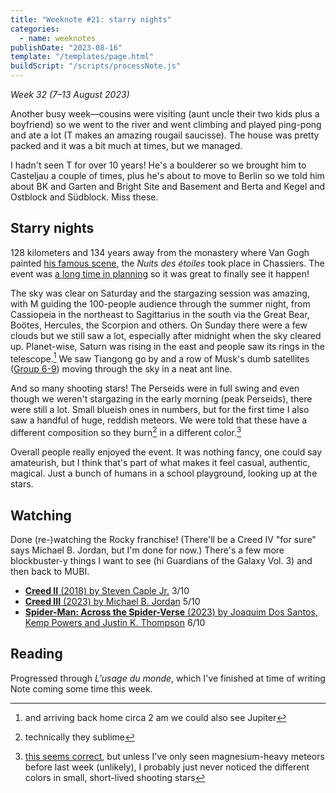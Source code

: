 ```yaml
---
title: "Weeknote #21: starry nights"
categories:
  - name: weeknotes
publishDate: "2023-08-16"
template: "/templates/page.html"
buildScript: "/scripts/processNote.js"
---
```


_Week 32 (7–13 August 2023)_

Another busy week—cousins were visiting (aunt uncle their two kids plus a boyfriend) so we went to the river and went climbing and played ping-pong and ate a lot (T makes an amazing rougail saucisse). The house was pretty packed and it was a bit much at times, but we managed.

I hadn't seen T for over 10 years! He's a boulderer so we brought him to Casteljau a couple of times, plus he's about to move to Berlin so we told him about BK and Garten and Bright Site and Basement and Berta and Kegel and Ostblock and Südblock. Miss these.

## Starry nights

128 kilometers and 134 years away from the monastery where Van Gogh painted [his famous scene](https://en.wikipedia.org/wiki/File:Van_Gogh_-_Starry_Night_-_Google_Art_Project.jpg), the _Nuits des étoiles_ took place in Chassiers. The event was [a long time in planning](/notes/weeknote-19-the-good-guy-wins-in-the-end/) so it was great to finally see it happen!

The sky was clear on Saturday and the stargazing session was amazing, with M guiding the 100-people audience through the summer night, from Cassiopeia in the northeast to Sagittarius in the south via the Great Bear, Boötes, Hercules, the Scorpion and others. On Sunday there were a few clouds but we still saw a lot, especially after midnight when the sky cleared up. Planet-wise, Saturn was rising in the east and people saw its rings in the telescope.[^1] We saw Tiangong go by and a row of Musk's dumb satellites ([Group 6-9](https://en.wikipedia.org/wiki/List_of_Starlink_and_Starshield_launches)) moving through the sky in a neat ant line.

And so many shooting stars! The Perseids were in full swing and even though we weren't stargazing in the early morning (peak Perseids), there were still a lot. Small blueish ones in numbers, but for the first time I also saw a handful of huge, reddish meteors. We were told that these have a different composition so they burn[^2] in a different color.[^3]

Overall people really enjoyed the event. It was nothing fancy, one could say amateurish, but I think that's part of what makes it feel casual, authentic, magical. Just a bunch of humans in a school playground, looking up at the stars.

## Watching

Done (re-)watching the Rocky franchise! (There'll be a Creed IV "for sure" says Michael B. Jordan, but I'm done for now.) There's a few more blockbuster-y things I want to see (hi Guardians of the Galaxy Vol. 3) and then back to MUBI.

- [**Creed II** (2018) by Steven Caple Jr.](/notes/creed-by-ryan-coogler/) 3/10
- [**Creed III** (2023) by Michael B. Jordan](/notes/creed-by-ryan-coogler/) 5/10
- [**Spider-Man: Across the Spider-Verse** (2023) by Joaquim Dos Santos, Kemp Powers and Justin K. Thompson](/notes/spider-man-across-the-spider-verse-by-joaquim-dos-santos-kemp-powers-and-justin-k-thompson/) 6/10

## Reading

Progressed through _L'usage du monde_, which I've finished at time of writing Note coming some time this week.

[^1]: and arriving back home circa 2 am we could also see Jupiter
[^2]: technically they sublime
[^3]: [this seems correct](https://en.wikipedia.org/wiki/Meteoroid#Colours), but unless I've only seen magnesium-heavy meteors before last week (unlikely), I probably just never noticed the different colors in small, short-lived shooting stars
